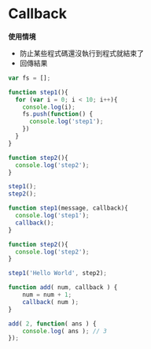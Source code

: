# Callback

**使用情境**

* 防止某些程式碼還沒執行到程式就結束了
* 回傳結果

```js
var fs = [];

function step1(){
  for (var i = 0; i < 10; i++){
    console.log(i);
    fs.push(function() {
      console.log('step1');
    })
  }
}

function step2(){
  console.log('step2');
}

step1();
step2();
```

<!-- 只印出 step2 -->

```js
function step1(message, callback){
  console.log('step1');
  callback();
}

function step2(){
  console.log('step2');
}

step1('Hello World', step2);
```

<!-- 印出 step1 跟 step2 -->

```js
function add( num, callback ) {
    num = num + 1;
    callback( num );
}

add( 2, function( ans ) {
    console.log( ans ); // 3
});
```


